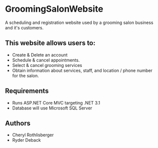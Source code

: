 # GroomingSalonWebsite
A scheduling and registration website used by a grooming salon business and it's customers. 

## This website allows users to:
* Create & Delete an account
* Schedule & cancel appointments.
* Select & cancel grooming services
* Obtain information about services, staff, and location / phone number for the salon.

## Requirements
* Runs ASP.NET Core MVC targeting .NET 3.1
* Database will use Microsoft SQL Server

## Authors
* Cheryl Rothlisberger
* Ryder Deback
